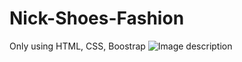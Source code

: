 # Nick-Shoes-Fashion
Only using HTML, CSS, Boostrap
![Image description](https://i.ibb.co/LdW3fY5/Mac-Book-Pro-3.png)

